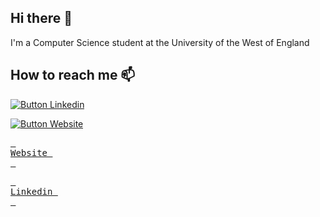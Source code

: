 ## Hi there 👋

I'm a Computer Science student at the University of the West of England 

## How to reach me 📫

[![Button Linkedin]][LINK]
<!----------------------------------------------------------------------------->
[Link]: www.linkedin.com/in/fiorella-scarpino-76ab2627a
<!---------------------------------[ Buttons ]--------------------------------->
[Button Linkedin]: https://img.shields.io/badge/LinkedIn-0077B5?style=for-the-badge&logo=linkedin&logoColor=white


[![Button Website]][WEB]
<!----------------------------------------------------------------------------->
[WEB]: https://fi-sc.github.io/
<!---------------------------------[ Buttons ]--------------------------------->
[Button Website]: https://img.shields.io/badge/website-000000?style=for-the-badge&logo=About.me&logoColor=white




[<kbd> <br>Website <br> </kbd>][WEB]

<!---------------------------------------------------------------------------->
[WEB]: https://fi-sc.github.io/


[<kbd> <br>Linkedin <br> </kbd>][LINK]

[LINK]: www.linkedin.com/in/fiorella-scarpino-76ab2627a
<!---------------------------------------------------------------------------->


<!--
**fi-sc/fi-sc** is a ✨ _special_ ✨ repository because its `README.md` (this file) appears on your GitHub profile.

Here are some ideas to get you started:

- 🔭 I’m currently working on ... 
- 🌱 I’m currently learning ...
- 👯 I’m looking to collaborate on ...
- 🤔 I’m looking for help with ...
- 💬 Ask me about ...
- 📫 How to reach me: ...
- 😄 Pronouns: ...
- ⚡ Fun fact: ...
-->
